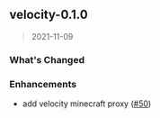 
<a name="velocity-0.1.0"></a>
## velocity-0.1.0

> 2021-11-09


### What's Changed
### Enhancements

- add velocity minecraft proxy ([#50](https://github.com/moopholo/helm-charts/issues/50))

